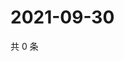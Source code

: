 # 2021-09-30

共 0 条

<!-- BEGIN WEIBO -->
<!-- 最后更新时间 Thu Sep 30 2021 23:14:55 GMT+0800 (China Standard Time) -->

<!-- END WEIBO -->

